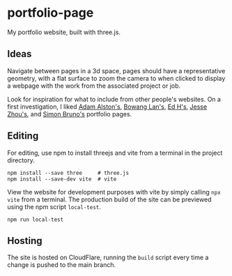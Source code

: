 # portfolio-page
My portfolio website, built with three.js.

## Ideas
Navigate between pages in a 3d space, pages should have a representative geometry, with a flat surface to zoom the camera to when clicked to display a webpage with the work from the associated project or job.

Look for inspiration for what to include from other people's websites. On a first investigation, I liked [Adam Alston's](https://www.adamalston.com/), [Bowang Lan's](https://bowanglan.dev/), [Ed H's](https://www.edwardh.io/), [Jesse Zhou's](https://jesse-zhou.com/), and [Simon Bruno's](https://bruno-simon.com/) portfolio pages.

## Editing
For editing, use npm to install threejs and vite from a terminal in the project directory.
```
npm install --save three     # three.js
npm install --save-dev vite  # vite
```
View the website for development purposes with vite by simply calling `npx vite` from a terminal. The production build of the site can be previewed using the npm script `local-test`. 
```
npm run local-test
```

## Hosting
The site is hosted on CloudFlare, running the `build` script every time a change is pushed to the main branch.
